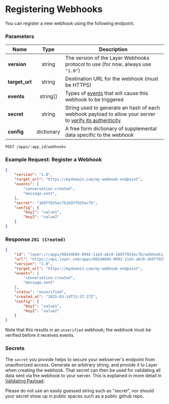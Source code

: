 # Registering Webhooks

You can register a new webhook using the following endpoint.

### Parameters

| Name    | Type   | Description |
|---------|:------:|-------------|
| **version**    | string   | The version of the Layer Webhooks protocol to use (for now, always use `"1.0"`) |
| **target_url**    | string   | Destination URL for the webhook (must be HTTPS) |
| **events** | string[] | Types of [events](/docs/webhooks/introduction#event-types) that will cause this webhook to be triggered |
| **secret** | string  | String used to generate an hash of each webhook payload to allow your server to [verify its authenticity](#secrets) |
| **config**   | dictionary   | A free form dictionary of supplemental data specific to the webhook |

```request
POST /apps/:app_id/webhooks
```

### Example Request: Register a Webhook

```json
{
    "version": "1.0",
    "target_url": "https://mydomain.com/my-webhook-endpoint",
    "events": [
        "conversation.created",
        "message.sent",
    ],
    "secret": "1697f925ec7b1697f925ec7b",
    "config": {
        "key1": "value1",
        "key2": "value2"
    }
}
```

### Response `201 (Created)`

```json
{
    "id": "layer:///apps/082d4684-0992-11e5-a6c0-1697f925ec7b/webhooks/f5ef2b54-0991-11e5-a6c0-1697f925ec7b",
    "url": "https://api.layer.com/apps/082d4684-0992-11e5-a6c0-1697f925ec7b/webhooks/f5ef2b54-0991-11e5-a6c0-1697f925ec7b",
    "version": "1.0",
    "target_url": "https://mydomain.com/my-webhook-endpoint",
    "events": [
        "conversation.created",
        "message.sent"
    ],
    "status": "unverified",
    "created_at": "2015-03-14T13:37:27Z",
    "config": {
        "key1": "value1",
        "key2": "value2"
    }
}
```

Note that this results in an `unverified` webhook; the webhook must be verified before it receives events.

### Secrets

The `secret` you provide helps to secure your webserver's endpoint from unauthorized access.  Generate an arbitrary string, and provide it to Layer when creating the webhook.  That secret can then be used for validating all data sent via the webhook to your server.  This is explained in more detail in [Validating Payload](/docs/webhooks/requests#validating-payload).

Please do not use an easily guessed string such as "secret", nor should your secret show up in public spaces such as a public github repo.
